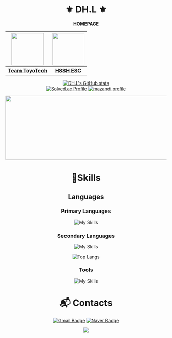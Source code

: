 <div align="center">
  
# ⚜️ DH.L ⚜️

<strong><a href="https://meozigoon.github.io" target="_blank">HOMEPAGE</a></strong>

| <a href="https://github.com/Team-ToyoTech"><img src="https://github.com/user-attachments/assets/92e0625e-74b9-4a43-8d62-697433a6326c" width=100 height=100></a> | <a href="https://github.com/2025ESC"><img src="https://github.com/user-attachments/assets/73899e67-ff05-41ff-a665-e7b945351403" width=100 height=100></a> |
|:---:|:---:|
| <strong><a href="https://github.com/Team-ToyoTech">Team ToyoTech</a></strong> | <strong><a href="https://github.com/2025ESC">HSSH ESC</a></strong> |

[![DH.L's GitHub stats](https://github-readme-stats.vercel.app/api?username=meozigoon&show_icons=true&theme=dark)](https://github.com/meozigoon)
</br>
[![Solved.ac Profile](http://mazassumnida.wtf/api/v2/generate_badge?boj=meozigoon)](https://solved.ac/meozigoon/)
[![mazandi profile](http://mazandi.herokuapp.com/api?handle=meozigoon&theme=dark)](https://solved.ac/meozigoon/)

<a href="https://www.gitanimals.org/en_US?utm_medium=image&utm_source=meozigoon&utm_content=farm">
<img
  src="https://render.gitanimals.org/farms/meozigoon"
  width="600"
  height="200"
/>
</a>

# 💪Skills
## Languages
### Primary Languages
![My Skills](https://skillicons.dev/icons?i=cpp,cs,c,arduino)
### Secondary Languages
![My Skills](https://skillicons.dev/icons?i=py,html,css,js,nodejs)

![Top Langs](https://github-readme-stats.vercel.app/api/top-langs/?username=meozigoon&layout=compact&langs_count=100&theme=dark)

### Tools
![My Skills](https://skillicons.dev/icons?i=git,visualstudio,vscode,arduino,firebase,clion,pycharm)

# :mailbox_with_mail: Contacts
[![Gmail Badge](https://img.shields.io/badge/Gmail-d14836?style=flat-square&logo=Gmail&logoColor=white)](mailto:meozigoon@gmail.com)
[![Naver Badge](https://img.shields.io/badge/Naver-03C75A?style=flat-square&logo=Naver&logoColor=white)](mailto:meozigoon@naver.com)

<img src="https://capsule-render.vercel.app/api?type=waving&color=BDBDC8&height=150&section=footer"/>

</div>
